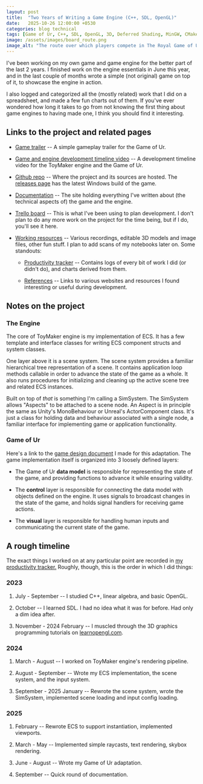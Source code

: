 ```yaml
---
layout: post
title:  "Two Years of Writing a Game Engine (C++, SDL, OpenGL)"
date:   2025-10-26 12:00:00 +0530
categories: blog technical
tags: [Game of Ur, C++, SDL, OpenGL, 3D, Deferred Shading, MinGW, CMake, Game Engine, Linear Algebra]
image: /assets/images/board_route.png
image_alt: "The route over which players compete in The Royal Game of Ur"
---
```


I've been working on my own game and game engine for the better part of the last 2 years.  I finished work on the engine essentials in June this year, and in the last couple of months wrote a simple (not original) game on top of it, to showcase the engine in action.

I also logged and categorized all the (mostly related) work that I did on a spreadsheet, and made a few fun charts out of them.  If you've ever wondered how long it takes to go from not knowing the first thing about game engines to having made one, I think you should find it interesting.

## Links to the project and related pages

- [Game trailer](https://youtu.be/Il71rep51Es) -- A simple gameplay trailer for the Game of Ur.

- [Game and engine development timeline video](https://youtu.be/1ytOqm6NgKM) -- A development timeline video for the ToyMaker engine and the Game of Ur.

- [Github repo](https://github.com/raynmetal/game-of-ur) -- Where the project and its sources are hosted.  The [releases page](https://github.com/raynmetal/game-of-ur/releases) has the latest Windows build of the game.

- [Documentation](https://raynmetal.github.io/game-of-ur/index.html) -- The site holding everything I've written about (the technical aspects of) the game and the engine.

- [Trello board](https://trello.com/b/LrMfzABA/game-of-ur) -- This is what I've been using to plan development.  I don't plan to do any more work on the project for the time being, but if I do, you'll see it here.

- [Working resources](https://drive.google.com/drive/folders/143lF6BHIolnmm7V8QTZKX0tK-dHCJNz_?usp=drive_link) -- Various recordings, editable 3D models and image files, other fun stuff.  I plan to add scans of my notebooks later on.  Some standouts:

  - [Productivity tracker](https://docs.google.com/spreadsheets/d/15Dyrpi9u48xEYmLvD7jOsMmbripf5tBvuZjaVpBG_Fc/edit?usp=sharing) -- Contains logs of every bit of work I did (or didn't do), and charts derived from them.

  - [References](https://docs.google.com/spreadsheets/d/1QiejopFQt6F_FUrjuMU8kIgUcxQwN-gkdOuSZ4BECYw/edit?usp=drive_link) -- Links to various websites and resources I found interesting or useful during development.

## Notes on the project

### The Engine

The core of ToyMaker engine is my implementation of ECS.  It has a few template and interface classes for writing ECS component structs and system classes.  

One layer above it is a scene system.  The scene system provides a familiar hierarchical tree representation of a scene.  It contains application loop methods callable in order to advance the state of the game as a whole.  It also runs procedures for initializing and cleaning up the active scene tree and related ECS instances.

Built on top of *that* is something I'm calling a SimSystem.  The SimSystem allows "Aspects" to be attached to a scene node.  An Aspect is in principle the same as Unity's MonoBehaviour or Unreal's ActorComponent class.  It's just a class for holding data and behaviour associated with a single node, a familiar interface for implementing game or application functionality.

### Game of Ur

Here's a link to the [game design document](https://raynmetal.github.io/game-of-ur/md_docs_2systems_2game-of-ur_201__design__doc.html) I made for this adaptation. The game implementation itself is organized into 3 loosely defined layers:

- The Game of Ur **data model** is responsible for representing the state of the game, and providing functions to advance it while ensuring validity.

- The **control** layer is responsible for connecting the data model with objects defined on the engine.  It uses signals to broadcast changes in the state of the game, and holds signal handlers for receiving game actions.

- The **visual** layer is responsible for handling human inputs and communicating the current state of the game.

## A rough timeline

The exact things I worked on at any particular point are recorded in [my productivity tracker.](https://docs.google.com/spreadsheets/d/15Dyrpi9u48xEYmLvD7jOsMmbripf5tBvuZjaVpBG_Fc/edit?usp=sharing)  Roughly, though, this is the order in which I did things:

### 2023

1. July - September -- I studied C++, linear algebra, and basic OpenGL.

2. October -- I learned SDL.  I had no idea what it was for before.  Had only a dim idea after.

3. November - 2024 February -- I muscled through the 3D graphics programming tutorials on [learnopengl.com](https://www.learnopengl.com).

### 2024

1. March - August -- I worked on ToyMaker engine's rendering pipeline.

2. August - September -- Wrote my ECS implementation, the scene system, and the input system.

3. September - 2025 January -- Rewrote the scene system, wrote the SimSystem, implemented scene loading and input config loading.

### 2025

1. February -- Rewrote ECS to support instantiation, implemented viewports.

2. March - May -- Implemented simple raycasts, text rendering, skybox rendering.

3. June - August -- Wrote my Game of Ur adaptation.

4. September -- Quick round of documentation.
